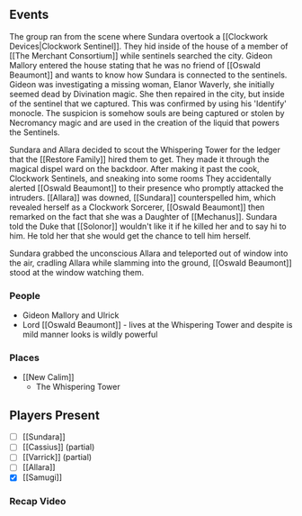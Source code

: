 ## Events
The group ran from the scene where Sundara overtook a [[Clockwork Devices|Clockwork Sentinel]]. They hid inside of the house of a member of [[The Merchant Consortium]] while sentinels searched the city. Gideon Mallory entered the house stating that he was no friend of [[Oswald Beaumont]] and wants to know how Sundara is connected to the sentinels. Gideon was investigating a missing woman, Elanor Waverly, she initially seemed dead by Divination magic. She then repaired in the city, but inside of the sentinel that we captured. This was confirmed by using his 'Identify' monocle. The suspicion is somehow souls are being captured or stolen by Necromancy magic and are used in the creation of the liquid that powers the Sentinels. 

Sundara and Allara decided to scout the Whispering Tower for the ledger that the [[Restore Family]] hired them to get. They made it through the magical dispel ward on the backdoor. After making it past the cook, Clockwork Sentinels, and sneaking into some rooms They accidentally alerted [[Oswald Beaumont]] to their presence who promptly attacked the intruders. [[Allara]] was downed, [[Sundara]] counterspelled him, which revealed herself as a Clockwork Sorcerer, [[Oswald Beaumont]] then remarked on the fact that she was a Daughter of [[Mechanus]]. Sundara told the Duke that [[Solonor]] wouldn't like it if he killed her and to say hi to him. He told her that she would get the chance to tell him herself.

Sundara grabbed the unconscious Allara and teleported out of window into the air, cradling Allara while slamming into the ground, [[Oswald Beaumont]] stood at the window watching them.

### People
- Gideon Mallory and Ulrick 
- Lord [[Oswald Beaumont]] - lives at the Whispering Tower and despite is mild manner looks is wildly powerful

### Places 
- [[New Calim]] 
	- The Whispering Tower

## Players Present
- [ ] [[Sundara]] 
- [ ] [[Cassius]] (partial) 
- [ ] [[Varrick]] (partial)
- [ ] [[Allara]] 
- [x] [[Samugi]] 

### Recap Video
 